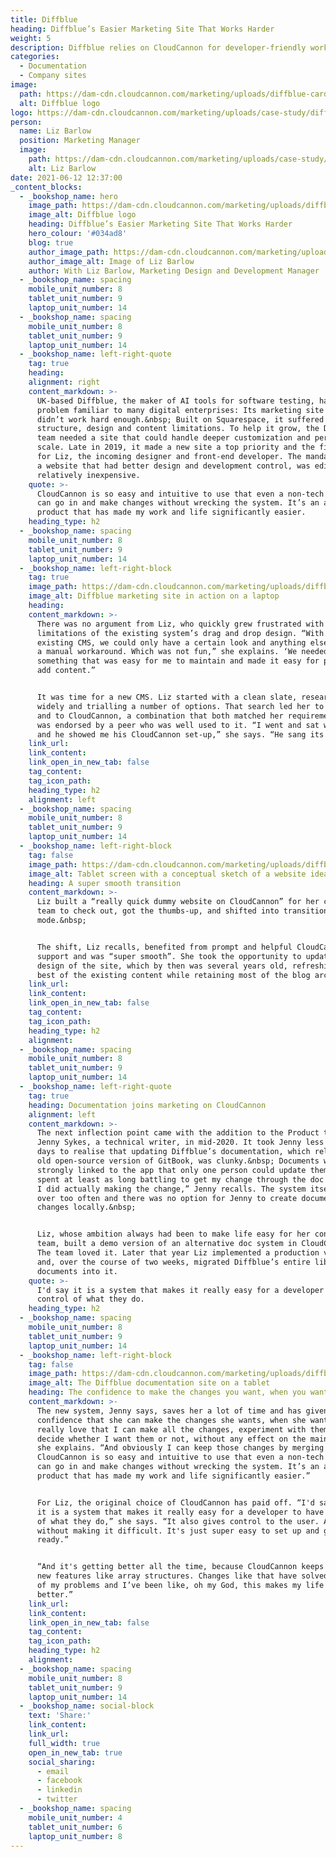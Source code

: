 ```yaml
---
title: Diffblue
heading: Diffblue’s Easier Marketing Site That Works Harder
weight: 5
description: Diffblue relies on CloudCannon for developer-friendly workflows, and to give control to the user.
categories:
  - Documentation
  - Company sites
image: 
  path: https://dam-cdn.cloudcannon.com/marketing/uploads/diffblue-card-1.png
  alt: Diffblue logo
logo: https://dam-cdn.cloudcannon.com/marketing/uploads/case-study/diffblue-logo.png
person:
  name: Liz Barlow
  position: Marketing Manager
  image: 
    path: https://dam-cdn.cloudcannon.com/marketing/uploads/case-study/liz-barlow.jpg
    alt: Liz Barlow
date: 2021-06-12 12:37:00
_content_blocks:
  - _bookshop_name: hero
    image_path: https://dam-cdn.cloudcannon.com/marketing/uploads/diffblue-card.svg
    image_alt: Diffblue logo
    heading: Diffblue’s Easier Marketing Site That Works Harder
    hero_colour: '#034ad8'
    blog: true
    author_image_path: https://dam-cdn.cloudcannon.com/marketing/uploads/liz-profile.png
    author_image_alt: Image of Liz Barlow
    author: With Liz Barlow, Marketing Design and Development Manager
  - _bookshop_name: spacing
    mobile_unit_number: 8
    tablet_unit_number: 9
    laptop_unit_number: 14
  - _bookshop_name: spacing
    mobile_unit_number: 8
    tablet_unit_number: 9
    laptop_unit_number: 14
  - _bookshop_name: left-right-quote
    tag: true
    heading:
    alignment: right
    content_markdown: >-
      UK-based Diffblue, the maker of AI tools for software testing, had a
      problem familiar to many digital enterprises: Its marketing site just
      didn’t work hard enough.&nbsp; Built on Squarespace, it suffered from
      structure, design and content limitations. To help it grow, the Diffblue
      team needed a site that could handle deeper customization and perform at
      scale. Late in 2019, it made a new site a top priority and the first task
      for Liz, the incoming designer and front-end developer. The mandate: Build
      a website that had better design and development control, was editable and
      relatively inexpensive.
    quote: >-
      CloudCannon is so easy and intuitive to use that even a non-tech person
      can go in and make changes without wrecking the system. It’s an amazing
      product that has made my work and life significantly easier.
    heading_type: h2
  - _bookshop_name: spacing
    mobile_unit_number: 8
    tablet_unit_number: 9
    laptop_unit_number: 14
  - _bookshop_name: left-right-block
    tag: true
    image_path: https://dam-cdn.cloudcannon.com/marketing/uploads/diffblue-marketing-c.jpg
    image_alt: Diffblue marketing site in action on a laptop
    heading:
    content_markdown: >-
      There was no argument from Liz, who quickly grew frustrated with the
      limitations of the existing system’s drag and drop design. “With the
      existing CMS, we could only have a certain look and anything else required
      a manual workaround. Which was not fun,” she explains. ‘We needed
      something that was easy for me to maintain and made it easy for people to
      add content.”


      It was time for a new CMS. Liz started with a clean slate, researching
      widely and trialling a number of options. That search led her to Jekyll
      and to CloudCannon, a combination that both matched her requirements and
      was endorsed by a peer who was well used to it. “I went and sat with him
      and he showed me his CloudCannon set-up,” she says. “He sang its praises.”
    link_url:
    link_content:
    link_open_in_new_tab: false
    tag_content:
    tag_icon_path:
    heading_type: h2
    alignment: left
  - _bookshop_name: spacing
    mobile_unit_number: 8
    tablet_unit_number: 9
    laptop_unit_number: 14
  - _bookshop_name: left-right-block
    tag: false
    image_path: https://dam-cdn.cloudcannon.com/marketing/uploads/diffblue-designing.jpg
    image_alt: Tablet screen with a conceptual sketch of a website idea
    heading: A super smooth transition
    content_markdown: >-
      Liz built a “really quick dummy website on CloudCannon” for her content
      team to check out, got the thumbs-up, and shifted into transition
      mode.&nbsp;


      The shift, Liz recalls, benefited from prompt and helpful CloudCannon
      support and was “super smooth”. She took the opportunity to update the
      design of the site, which by then was several years old, refreshing the
      best of the existing content while retaining most of the blog archive.
    link_url:
    link_content:
    link_open_in_new_tab: false
    tag_content:
    tag_icon_path:
    heading_type: h2
    alignment:
  - _bookshop_name: spacing
    mobile_unit_number: 8
    tablet_unit_number: 9
    laptop_unit_number: 14
  - _bookshop_name: left-right-quote
    tag: true
    heading: Documentation joins marketing on CloudCannon
    alignment: left
    content_markdown: >-
      The next inflection point came with the addition to the Product team of
      Jenny Sykes, a technical writer, in mid-2020. It took Jenny less than two
      days to realise that updating Diffblue’s documentation, which relied on an
      old open-source version of GitBook, was clunky.&nbsp; Documents were so
      strongly linked to the app that only one person could update them. “I
      spent at least as long battling to get my change through the doc system as
      I did actually making the change,” Jenny recalls. The system itself fell
      over too often and there was no option for Jenny to create document
      changes locally.&nbsp;


      Liz, whose ambition always had been to make life easy for her content
      team, built a demo version of an alternative doc system in CloudCannon.
      The team loved it. Later that year Liz implemented a production version
      and, over the course of two weeks, migrated Diffblue’s entire library of
      documents into it.
    quote: >-
      I'd say it is a system that makes it really easy for a developer to have
      control of what they do.
    heading_type: h2
  - _bookshop_name: spacing
    mobile_unit_number: 8
    tablet_unit_number: 9
    laptop_unit_number: 14
  - _bookshop_name: left-right-block
    tag: false
    image_path: https://dam-cdn.cloudcannon.com/marketing/uploads/diffblue-documentation2-c.jpg
    image_alt: The Diffblue documentation site on a tablet
    heading: The confidence to make the changes you want, when you want them
    content_markdown: >-
      The new system, Jenny says, saves her a lot of time and has given her
      confidence that she can make the changes she wants, when she wants. “I
      really love that I can make all the changes, experiment with them and then
      decide whether I want them or not, without any effect on the main site,”
      she explains. “And obviously I can keep those changes by merging them in.
      CloudCannon is so easy and intuitive to use that even a non-tech person
      can go in and make changes without wrecking the system. It’s an amazing
      product that has made my work and life significantly easier.”


      For Liz, the original choice of CloudCannon has paid off. “I'd say&nbsp;
      it is a system that makes it really easy for a developer to have control
      of what they do,” she says. “It also gives control to the user. And all
      without making it difficult. It's just super easy to set up and get
      ready.”


      “And it's getting better all the time, because CloudCannon keeps adding
      new features like array structures. Changes like that have solved so many
      of my problems and I’ve been like, oh my God, this makes my life so much
      better.”
    link_url:
    link_content:
    link_open_in_new_tab: false
    tag_content:
    tag_icon_path:
    heading_type: h2
    alignment:
  - _bookshop_name: spacing
    mobile_unit_number: 8
    tablet_unit_number: 9
    laptop_unit_number: 14
  - _bookshop_name: social-block
    text: 'Share:'
    link_content:
    link_url:
    full_width: true
    open_in_new_tab: true
    social_sharing:
      - email
      - facebook
      - linkedin
      - twitter
  - _bookshop_name: spacing
    mobile_unit_number: 4
    tablet_unit_number: 6
    laptop_unit_number: 8
---
```


